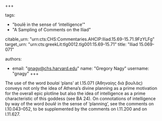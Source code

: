 +++

tags:
- "boulē in the sense of ‘intelligence’"
- "A Sampling of Comments on the Iliad"

citable_urn: "urn:cts:CHS:Commentaries.AHCIP:Iliad.15.69-15.71.9FzYLFg"
target_urn: "urn:cts:greekLit:tlg0012.tlg001:15.69-15.71"
title: "Iliad 15.069-071"

authors:
- email: "gnagy@chs.harvard.edu"
  name: "Gregory Nagy"
  username: "gnagy"
+++

<p>The use of the word <em>boulai</em> ‘plans’ at I.15.071 (Ἀθηναίης διὰ βουλάς) conveys not only the idea of Athena’s divine planning as a prime motivation for the overall epic plotline but also the idea of intelligence as a prime characteristic of this goddess (see BA 24). On connotations of intelligence by way of the word <em>boulē</em> in the sense of ‘planning’, see the comments on I.10.043–052, to be supplemented by the comments on I.11.200 and on I.11.627. </p>